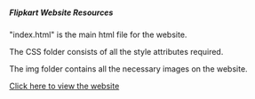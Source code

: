 <h5>Flipkart Website Resources</h5>
<p>"index.html" is the main html file for the website.
<p>The CSS folder consists of all the style attributes required.</p>
<p> The img folder contains all the necessary images on the website.</p>
<a href="https://kar1hik000.github.io/Full-Stack-Projects/Tic%20Tac%20Toe/index.html](https://kar1hik000.github.io/Flipkart/">Click here to view the website</a>
